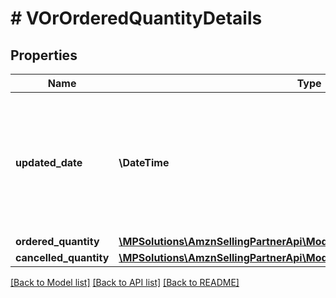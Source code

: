 # # VOrOrderedQuantityDetails

## Properties

Name | Type | Description | Notes
------------ | ------------- | ------------- | -------------
**updated_date** | **\DateTime** | The date when the line item quantity was updated by buyer. Must be in ISO-8601 date/time format. | [optional]
**ordered_quantity** | [**\MPSolutions\AmznSellingPartnerApi\Models\VendorOrders\VOrItemQuantity**](VOrItemQuantity.md) |  | [optional]
**cancelled_quantity** | [**\MPSolutions\AmznSellingPartnerApi\Models\VendorOrders\VOrItemQuantity**](VOrItemQuantity.md) |  | [optional]

[[Back to Model list]](../../README.md#models) [[Back to API list]](../../README.md#endpoints) [[Back to README]](../../README.md)

